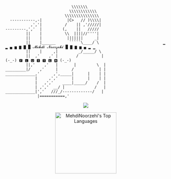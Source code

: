                                  \\\\\\\
                                \\\\\\\\\\\\
                              \\\\\\\\\\\\\\\
      -----------,-|           |C>   // )\\\\|
               ,','|          /    || ,'/////|
    ---------,','  |         (,    ||   /////
             ||    |          \\  ||||//''''|
             ||    |           |||||||     _|
             ||    |______      `````\____/ \                            ▁ ▂ ▄ ▅ ▆ ▇ █ 𝓜𝓮𝓱𝓭𝓲 𝓝𝓸𝓸𝓻𝔃𝓮𝓱𝓲 █ ▇ ▆ ▅ ▄ ▂ ▁
             ||    |     ,|         _/_____/ \
             ||  ,'    ,' |        /          |                                    (-_-) 🅵 🅻 🆄 🆃 🆃 🅴 🆁 (-_-)
             ||,'    ,'   |       |         \  | 
    _________|/    ,'     |      /           | |
    _____________,'      ,',_____|      |    | |
                 |     ,','      |      |    | |
                 |   ,','    ____|_____/    /  |
                 | ,','  __/ |             /   |
    _____________|','   ///_/-------------/   |
                  |===========,'

<p align="center">
    <a href="https://github-readme-stats.vercel.app/api?username=mehdinoorzehi&show_icons=true&theme=blue">
      <img src="https://github-readme-stats.vercel.app/api?username=mehdinoorzehi&show_icons=true&theme=blue"/>
    </a>
</p>
 <p align="center">
   <img alt="MehdiNoorzehi's Top Languages" src="https://denvercoder1-github-readme-stats.vercel.app/api/top-langs/?username=mehdinoorzehi&langs_count=8&layout=compact&theme=react&hide_border=true&bg_color=1F222E&title_color=blue&icon_color=red&hide=Jupyter%20Notebook,Roff" height="192px"/>
</p>
